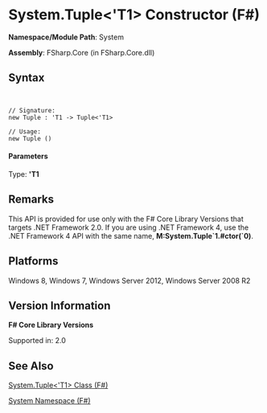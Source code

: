 # System.Tuple<'T1> Constructor (F#)

**Namespace/Module Path**: System

**Assembly**: FSharp.Core (in FSharp.Core.dll)


## Syntax


```


// Signature:
new Tuple : 'T1 -> Tuple<'T1>

// Usage:
new Tuple ()

```



#### Parameters
Type: **'T1**




## Remarks
This API is provided for use only with the F# Core Library Versions that targets .NET Framework 2.0. If you are using .NET Framework 4, use the .NET Framework 4 API with the same name, **M:System.Tuple&#96;1.#ctor(&#96;0)**.


## Platforms
Windows 8, Windows 7, Windows Server 2012, Windows Server 2008 R2


## Version Information
**F# Core Library Versions**

Supported in: 2.0




## See Also
[System.Tuple&#60;'T1&#62; Class &#40;F&#35;&#41;](System.Tuple%28%27T1%29+Class+%28FSharp%29.md)

[System Namespace &#40;F&#35;&#41;](System+Namespace+%28FSharp%29.md)

